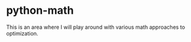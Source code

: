 # python-math
This is an area where I will play around with various math approaches to optimization.

